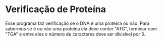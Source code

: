 <h1> Verificação de Proteína </h1>
Esse programa faz verificação se o DNA é uma proteína ou não. 
Para sabermos se é ou não uma proteína ela deve conter "ATG", terminar com "TGA" e entre eles o número de caracteres deve ser divisível por 3.
